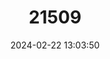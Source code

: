 ---
title: "21509"
category: "Gerbilliscus afra"
draft: false
date: 2024-02-22 13:03:50
languages:
  English: ["Cape Gerbil"]
---